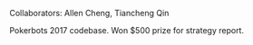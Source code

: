 Collaborators: Allen Cheng, Tiancheng Qin

Pokerbots 2017 codebase. Won $500 prize for strategy report. 
